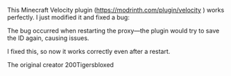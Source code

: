 This Minecraft Velocity plugin (https://modrinth.com/plugin/velocity
) works perfectly. I just modified it and fixed a bug:

The bug occurred when restarting the proxy—the plugin would try to save the ID again, causing issues.

I fixed this, so now it works correctly even after a restart.

The original creator 200Tigersbloxed
